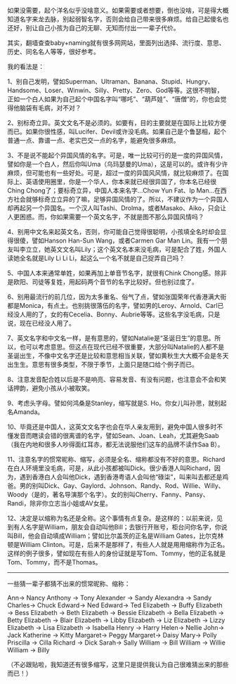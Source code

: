 

如果没需要，起个洋名似乎没啥意义。如果需要或者想要，倒也没啥，可是得大概知道名字来龙去脉，别起弱智名字，否则会给⾃己带来很多麻烦。给⾃己起傻名也还好，别让⾃己⼩孩为⾃己的无聊、无知而付出⼀一辈⼦代价。

其实，翻墙查查baby+naming就有很多⽹网站，⾥面列出选择、流⾏度、意思、历史、同名名⼈等等，很好参考。

我的看法是：

1、别⾃己发明，譬如Superman、Ultraman、Banana、Stupid、Hungry、Handsome、Loser、Winwin、Silly、Pretty、Zero、God等等。这很不明智，正如一个白人如果为自己起个中国名字叫“哪吒”、“葫芦娃”、“唐僧”的，你也会觉得他脑袋有毛病，对不对？

2、别标奇⽴异。英⽂文名不是必须的。如要有，⽬的主要就是在国际上⽐较⽅便而已。如果你很性感，叫Lucifer、Devil或许没⽑病。如果⾃己是个鲁瑟相，起个普通⼀点、靠谱一点、老实巴交一点的名字，能避免很多麻烦。

3、不是说不能起个异国风情的名字。可是，唯⼀⽐较可行的是⼀度的异国风情，譬如你是⼀个⽩人，然后你叫Uma（乌玛瑟曼的Uma），这是可以的。或许有少许麻烦，但可能也有⼀些好处。可是，超过⼀度的异国⻛风情，就⽐较麻烦了。在国际上、英语使⽤圈⾥，你是⼀个华⼈，你本来就已经很异国了，你本名已经很Ching Chong了；要标奇⽴异，中国⼈本来名字...Chow Yun Fat、Ip Man...在⻄方社会就够标奇⽴立异的了嘛，⾜够异国风情的了。所以，不建议作为⼀个异国⼈却再起另⼀个异国名。⼀个汉⼈叫Tashi、Drolma，或者Masako、Aiko，只会让⼈更困惑。⽽，你如果需要⼀个英⽂名字，不就是图不那么异国风情吗？

4、别⽤中⽂名来起英⽂名，否则，你可能⾃⼰觉得很聪明，⼩孩填全名时却会显得很傻，譬如Hanson Han-Sun Wang，或者Carmen Gar Man Lin。我有⼀个朋友叫李⽴立，她英⽂文名叫Lily；这个英⽂名本来没⽑病，可是配合了姓，外国⼈读她全名就是Lily Li Li Li，起这么一个名不就是⾃⼰捉弄⾃⼰吗？

5、中国⼈本来通常单姓，如果再加上单⾳节名字，就很有Chink Chong感。除⾮是欧阳、司徒等复姓，⽤起码两个⾳节的名字⽐较好。但也别过度了。

6、别⽤最流⾏的前⼏位，因为太多重名、俗⽓了点，譬如张国荣年代香港满⼤街都是Monica，有点土。也别挑很落伍的名字，譬如男的Leroy、Arnold、Carl已经没⼈⽤的了，⼥的有Cecelia、Bonny、Aubrie等等。这些名字没⽑病，只是说，现在已经没⼈⽤了。

7、英⽂名字和中⽂名⼀样，是有意思的，譬如Natalie是“圣诞⽇生”的意思。所以，也可以考虑意思。但这点在现代已经不很重要，⼤部分叫Natalie的⼈都不是圣诞出⽣，不像中⽂名字还是⽐较和意思相当关联，譬如⻩秋⽣⼤大概不会是冬天出⽣生。意思有很多类型，不限于季节，上⾯只是随⼝给个例子⽽已。

8、注意发⾳配合姓以后是不是响亮、容易发音、有没有问题，也注意会不会和笑话押韵，避免⼩孩从小被取笑。

9、考虑头字⺟。譬如何鸿桑是Stanley，缩写就是S. Ho。你⼥儿叫孙思，就别起名Amanda。

10、毕竟还是中国⼈，这英⽂文名字也会在华⼈亲友用到，避免中国⼈很多时不懂发⾳⽽瞎读会错的很离谱的名字，譬如Sean、Joan、Leah，尤其避免Saab（我在内地和很多人吵得面红耳赤，都无法说服他们这车的品牌不读作Saa B）。

11、注意名字的惯常昵称、缩写，必须是全名、缩称都没有不好的意思。Richard在⽩人环境里没⽑病，可是，从此⼩孩都被叫Dick。很少香港⼈叫Richard，因为，遇到⾹港白⼈会叫他Dick，遇到⾹港粤语⼈会叫他“碌柒”，叫来叫去都还是鸡爸。男的别叫Dick、Gay、Gaylord、Johnson、Randy、Rod、Willie、Willy、Woody（是的，著名导演那个名字）。⼥的别叫Cherry、Fanny、Pansy、Randi，除非你⽴志当小姐或AV⼥星。

12、决定是以缩称为名还是全称。这个事情有点复杂。是这样的：以前来说，见到有⼈名字是William，朋友会自动叫他Bill；去银⾏开账号，柜台问你名字，你说叫Bill，他会⾃动填成William；譬如⽐尔盖茨的正名是William Gates，⽐尔克林顿是William Clinton。可是，后来不是那样了，有些⼈人就是⽤用缩称作为正名。这样的例子很多，譬如现在有些⼈的身份证就是写Tom、Tommy，他的正名就是Tom、Tommy，⽽不是Thomas。

-------------------

一些猜一辈子都猜不出来的惯常昵称、缩称：

Ann→ Nancy
Anthony → Tony
Alexander → Sandy
Alexandra → Sandy
Charles→ Chuck
Edward→ Ned
Edward→ Ted
Elizabeth → Buffy
Elizabeth → Bess
Elizabeth → Beth
Elizabeth → Bessie
Elizabeth → Bella
Elizabeth → Betty
Elizabeth → Blair
Elizabeth → Libby
Elizabeth → Liz
Elizabeth → Lizzy
Elizabeth → Lisa
Elizabeth → Isabella
Henry → Harry
Helen→ Nellie
John→ Jack
Katherine → Kitty
Margaret→ Peggy
Margaret→ Daisy
Mary→ Polly
Priscilla → Cilla
Richard → Dick
Sarah→ Sally
William → Bill
William → Willie
William → Billy

（不必跟贴啦，我知道还有很多缩写，这里只是提供我认为自己很难猜出来的那些而已！）
